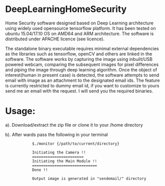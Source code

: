 # DeepLearningHomeSecurity
Home Security software designed based on Deep Learning architecture using widely used opensource tensorflow platform.
It has been tested on ubuntu 15.04/17.10 OS on AMD64 and ARM architecture. The software is distributed under 
APACHE licence (see licence). 

The standalone binary executable requires minimal external dependencies as the libraries such as tensorflow, openCV and others 
are linked in the software. The software works by capturing the image using inbuilt/USB powered webcam, comparing the subsequent 
images for pixel differences and piping the image through deep learning algorithm. Once the object of interest(human in 
present case) is detected, the software attempts to send email with image as an attachment to the designated email ids. The feature
is currently restricted to dummy email id, if you want to customize to yours send me an email with the request. I will send you the
required binaries. 

Usage:
========

  a). Download/extract the zip file or clone it to your /home directory
  
  b). After wards pass the following in your terminal
  
                $./monitor {/path/to/current/directory}
  
                Initiating the Camera !!
                =======================
                Initiating the Main Module !!
                =============================
                Done !!
                
                Output image is generated in "sendemail/" directory


